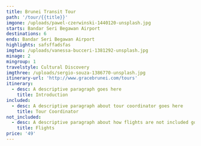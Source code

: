```yaml
---
title: Brunei Transit Tour
path: '/tour/{{title}}'
imgone: /uploads/pawel-czerwinski-1440120-unsplash.jpg
starts: Bandar Seri Begawan Airport
destinations: 6
ends: Bandar Seri Begawan Airport
highlights: safsffadsfas
imgtwo: /uploads/vanessa-bucceri-1381292-unsplash.jpg
minage: 2
mingroup: 1
travelstyle: Cultural Discovery
imgthree: /uploads/sergio-souza-1386770-unsplash.jpg
itinerary-url: 'http://www.gracebrunei.com/tours'
itinerary:
  - desc: A descriptive paragraph goes here
    title: Introduction
included:
  - desc: A descriptive paragraph about tour coordinator goes here
    title: Tour Coordinator
not_included:
  - desc: A descriptive paragraph about how flights are not included goes here
    title: Flights
price: '49'
---
```


